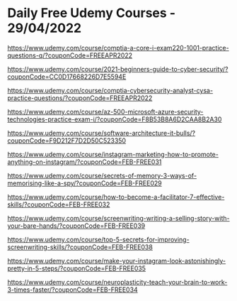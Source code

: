 # Daily Free Udemy Courses - 29/04/2022

https://www.udemy.com/course/comptia-a-core-i-exam220-1001-practice-questions-q/?couponCode=FREEAPR2022
https://www.udemy.com/course/2021-beginners-guide-to-cyber-security/?couponCode=CC0D17668226D7E5594E
https://www.udemy.com/course/comptia-cybersecurity-analyst-cysa-practice-questions/?couponCode=FREEAPR2022
https://www.udemy.com/course/az-500-microsoft-azure-security-technologies-practice-exam-i/?couponCode=F8B53B8A6D2CAA8B2A30
https://www.udemy.com/course/software-architecture-it-bulls/?couponCode=F9D212F7D2D50C523350
https://www.udemy.com/course/instagram-marketing-how-to-promote-anything-on-instagram/?couponCode=FEB-FREE031
https://www.udemy.com/course/secrets-of-memory-3-ways-of-memorising-like-a-spy/?couponCode=FEB-FREE029
https://www.udemy.com/course/how-to-become-a-facilitator-7-effective-skills/?couponCode=FEB-FREE032
https://www.udemy.com/course/screenwriting-writing-a-selling-story-with-your-bare-hands/?couponCode=FEB-FREE039
https://www.udemy.com/course/top-5-secrets-for-improving-screenwriting-skills/?couponCode=FEB-FREE038
https://www.udemy.com/course/make-your-instagram-look-astonishingly-pretty-in-5-steps/?couponCode=FEB-FREE035
https://www.udemy.com/course/neuroplasticity-teach-your-brain-to-work-3-times-faster/?couponCode=FEB-FREE034
